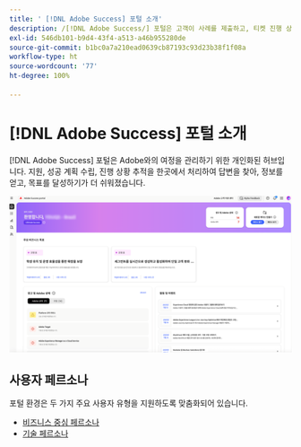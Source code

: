 ```yaml
---
title: ' [!DNL Adobe Success] 포털 소개'
description: /[!DNL Adobe Success/] 포털은 고객이 사례를 제출하고, 티켓 진행 상황을 조회하고, 지원 및 계획 수립 도구에 액세스할 수 있는 통합 포털입니다.
exl-id: 546db101-b9d4-43f4-a513-a46b955280de
source-git-commit: b1bc0a7a210ead0639cb87193c93d23b38f1f08a
workflow-type: ht
source-wordcount: '77'
ht-degree: 100%

---
```


# [!DNL Adobe Success] 포털 소개

[!DNL Adobe Success] 포털은 Adobe와의 여정을 관리하기 위한 개인화된 허브입니다. 지원, 성공 계획 수립, 진행 상황 추적을 한곳에서 처리하여 답변을 찾아, 정보를 얻고, 목표를 달성하기가 더 쉬워졌습니다.

![adobe-success-portal-homepage](/help/adobe-success-portal/assets/overview-and-business-persona-overview.png)

## 사용자 페르소나

포털 환경은 두 가지 주요 사용자 유형을 지원하도록 맞춤화되어 있습니다.

* [비즈니스 중심 페르소나](/help/adobe-success-portal/business-persona/key-functionalities-for-business-persona.md)
* [기술 페르소나](/help/adobe-success-portal/technical-persona/key-functionalities-for-technical-persona.md)
